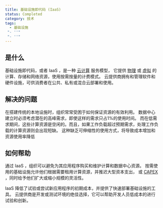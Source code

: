 ```yaml
---
title: 基础设施即代码 (IaaS)
status: Completed
category: 技术
tags:
  - 基础设施
 "- ''"
 "- ''"
---
```


## 是什么

基础设施即代码，或者 IaaS ，是一种 [云计算](/zh-cn/cloud-computing/) 服务模型， 它提供 [物理](/bare-metal-machine/) 或 [虚拟](/zh-cn/virtualization/) 的计算、存储和网络资源，使用按需按量的计费模式。 云提供商拥有和管理软件和硬件设施，可供消费者在公共、私有或混合云部署和使用。

## 解决的问题

在搭建传统的本地设施时，组织常常受困于如何保证资源的有效利用。 数据中心建立时必须考虑潜在的高峰需求，即使这样的需求只占1%的使用时间。 而在低需求期间，这些计算资源是空闲的。而且，如果工作负载超过预期需求，处理工作负载的计算资源则会出现短缺。 这种缺乏可伸缩性的使用方式，将导致成本增加和资源使用率降低

## 如何帮助

通过 IaaS ，组织可以避免为其应用程序购买和维护计算和数据中心资源。 按需使用的基础设施允许他们根据需要租用计算资源，并推迟大型资本支出， 或 [CAPEX](https://en.wikipedia.org/wiki/Capital_expenditure) ，同时给予他们扩大或缩小规模的灵活性。

IaaS 降低了试验或尝试新应用程序的初期成本，并提供了快速部署基础设施的工具。 云提供商是开发或测试环境的绝佳选择，它可以帮助开发人员低成本的进行试验和创新。
